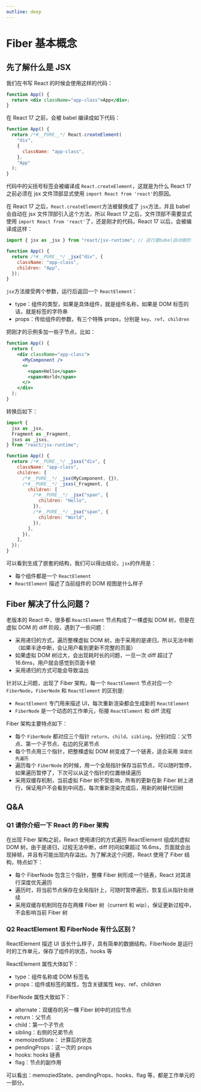 ```yaml
---
outline: deep
---
```


# Fiber 基本概念

## 先了解什么是 JSX

我们在书写 React 的时候会使用这样的代码：

```jsx
function App() {
  return <div className="app-class">App</div>;
}
```

在 React 17 之前，会被 babel 编译成如下代码：

```js
function App() {
  return /*#__PURE__*/ React.createElement(
    "div",
    {
      className: "app-class",
    },
    "App"
  );
}
```

代码中的尖括号标签会被编译成 `React.createElement`，这就是为什么 React 17 之前必须在 jsx 文件顶部显式使用 `import React from 'react'`的原因。

在 React 17 之后，`React.createElement`方法被替换成了 `jsx`方法，并且 babel 会自动在 jsx 文件顶部引入这个方法，所以 React 17 之后，文件顶部不需要显式使用 `import React from 'react'`了，还是刚才的代码，React 17 以后，会被编译成这样：

```js
import { jsx as _jsx } from "react/jsx-runtime"; // 这行是babel自动做的

function App() {
  return /*#__PURE__*/ _jsx("div", {
    className: "app-class",
    children: "App",
  });
}
```

`jsx`方法接受两个参数，运行后返回一个 `ReactElement`：

- type：组件的类型，如果是具体组件，就是组件名称，如果是 DOM 标签的话，就是标签的字符串
- props：传给组件的参数，有三个特殊 props，分别是 `key`、`ref`、`children`

把刚才的示例多加一些子节点，比如：

```jsx
function App() {
  return (
    <div className="app-class">
      <MyComponent />
      <>
        <span>Hello</span>
        <span>World</span>
      </>
    </div>
  );
}
```

转换后如下：

```js
import {
  jsx as _jsx,
  Fragment as _Fragment,
  jsxs as _jsxs,
} from "react/jsx-runtime";

function App() {
  return /*#__PURE__*/ _jsxs("div", {
    className: "app-class",
    children: [
      /*#__PURE__*/ _jsx(MyComponent, {}),
      /*#__PURE__*/ _jsxs(_Fragment, {
        children: [
          /*#__PURE__*/ _jsx("span", {
            children: "Hello",
          }),
          /*#__PURE__*/ _jsx("span", {
            children: "World",
          }),
        ],
      }),
    ],
  });
}
```

可以看到生成了嵌套的结构，我们可以得出结论，`jsx`的作用是：

- 每个组件都是一个 `ReactElement`
- `ReactElement` 描述了当前组件的 DOM 视图是什么样子

## Fiber 解决了什么问题？

老版本的 React 中，很多都 `ReactElement` 节点构成了一棵虚拟 DOM 树，但是在虚拟 DOM 的 diff 阶段，遇到了一些问题：

- 采用递归的方式，遍历整棵虚拟 DOM 树，由于采用的是递归，所以无法中断（如果半途中断，会让用户看到更新不完整的页面）
- 如果虚拟 DOM 树过大，会出现耗时长的问题，一旦一次 diff 超过了 16.6ms，用户就会感觉到页面卡顿
- 采用递归的方式可能会导致溢出

针对以上问题，出现了 Fiber 架构，每一个 `ReactElement` 节点对应一个 `FiberNode`，`FiberNode` 和 `ReactElement` 的区别是:

- `ReactElement` 专门用来描述 UI，每次重新渲染都会生成新的 `ReactElement`
- `FiberNode` 是一个动态的工作单元，衔接 `ReactElement` 和 diff 流程

Fiber 架构主要特点如下：

- 每个 `FiberNode` 都对应三个指针 `return`、`child`、`sibling`，分别对应：父节点、第一个子节点、右边的兄弟节点
- 每个节点用三个指针，把整棵虚拟 DOM 树变成了一个链表，适合采用 `深度优先遍历`
- 遍历每个 `FiberNode` 的时候，用一个全局指针保存当前节点，可以随时暂停，如果遍历暂停了，下次可以从这个指针的位置继续遍历
- 采用双缓存机制，当前虚拟 Fiber 树不受影响，所有的更新在新 Fiber 树上进行，保证用户不会看到中间态，每次重新渲染完成后，用新的树替代旧树

## Q&A

### Q1 请你介绍一下 React 的 Fiber 架构

在出现 Fiber 架构之前，React 使用递归的方式遍历 ReactElement 组成的虚拟 DOM 树，由于是递归，过程无法中断，diff 时间如果超过 16.6ms，页面就会出现掉帧，并且有可能出现内存溢出。为了解决这个问题，React 使用了 Fiber 结构，特点如下：

- 每个 FiberNode 包含三个指针，整棵 Fiber 树形成一个链表，React 对其进行深度优先遍历
- 遍历时，将当前节点保存在全局指针上，可随时暂停遍历，恢复后从指针处继续
- 采用双缓存机制同在存在两棵 Fiber 树（current 和 wip），保证更新过程中，不会影响当前 Fiber 树

### Q2 ReactElement 和 FiberNode 有什么区别？

ReactElement 描述 UI 该长什么样子，具有简单的数据结构，FiberNode 是运行时的工作单元，保存了组件的状态，hooks 等

ReactElement 属性大体如下：

- type：组件名称或 DOM 标签名
- props：组件或标签的属性，包含关键属性 key、ref、children

FiberNode 属性大致如下：

- alternate：双缓存的另一棵 Fiber 树中的对应节点
- return：父节点
- child：第一个子节点
- sibling：右侧的兄弟节点
- memoizedState： 计算后的状态
- pendingProps：这一次的 props
- hooks: hooks 链表
- flag：节点的副作用

可以看出：memoziedState、pendingProps、hooks、flag 等，都是工作单元的一部分。
